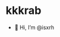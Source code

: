 # kkkrab
- 👋 Hi, I’m @isxrh

<!---
isxrh/isxrh is a ✨ special ✨ repository because its `README.md` (this file) appears on your GitHub profile.
You can click the Preview link to take a look at your changes.
--->
